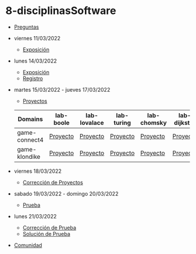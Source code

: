 # 8-disciplinasSoftware

- [Preguntas](https://escuela.it/masters/master-programacion-diseno-software/estudiantes/disciplinas-software)
- viernes 11/03/2022
  - [Exposición](https://escuela.it/masters/master-programacion-diseno-software/estudiantes/disciplinas-software)
- lunes 14/03/2022
  - [Exposición](https://escuela.it/masters/master-programacion-diseno-software/estudiantes/disciplinas-software)
  - [Registro](https://forms.gle/zBx6adbWLBNm4FjU9)
- martes 15/03/2022 - jueves 17/03/2022
  - [Proyectos](https://docs.google.com/spreadsheets/d/1lMrh_jmefcvytjRLwAAqTL9_uPSC5qxz3OUbv2SlmwA/edit?usp=sharing)
  
  |Domains|lab-boole|lab-lovalace|lab-turing|lab-chomsky|lab-dijkstra  | cafeteria  |
  |-------|---------|------------|----------|-----------|--------------|--------------|
  |game-connect4|[Proyecto](https://github.com/USantaTecla-ed-mpds/lab-boole/tree/master/disciplinasSoftware/game-connect4) |[Proyecto](https://github.com/USantaTecla-ed-mpds/lab-lovalace/tree/master/disciplinasSoftware/game-connect4) |[Proyecto](https://github.com/USantaTecla-ed-mpds/lab-turing/tree/master/disciplinasSoftware/game-connect4 )|[Proyecto](https://github.com/USantaTecla-ed-mpds/lab-chomsky/tree/master/disciplinasSoftware/game-connect4 ) |[Proyecto](https://github.com/USantaTecla-ed-mpds/lab-dijkstra/tree/master/disciplinasSoftware/game-connect4 ) | |
  |game-klondike |[Proyecto](https://github.com/USantaTecla-ed-mpds/lab-boole/tree/master/disciplinasSoftware/game-klondike) |[Proyecto](https://github.com/USantaTecla-ed-mpds/lab-lovalace/tree/master/disciplinasSoftware/game-klondike) |[Proyecto](https://github.com/USantaTecla-ed-mpds/lab-turing/tree/master/disciplinasSoftware/game-klondike ) |[Proyecto](https://github.com/USantaTecla-ed-mpds/lab-chomsky/tree/master/disciplinasSoftware/game-klondike ) |[Proyecto](https://github.com/USantaTecla-ed-mpds/lab-dijkstra/tree/master/disciplinasSoftware/game-klondike ) | |
- viernes 18/03/2022
  - [Corrección de Proyectos](https://escuela.it/masters/master-programacion-diseno-software/estudiantes/disciplinas-software)
- sabado 19/03/2022 - domingo 20/03/2022
  - [Prueba](https://forms.gle/AKVpzvcdJzXMYRSm8)
- lunes 21/03/2022
  - [Corrección de Prueba](https://escuela.it/master-programacion-diseno-software)
  - [Solución de Prueba](https://docs.google.com/spreadsheets/d/1Uwtqa5VdD5wK2X7eLgkS6_th16aPnsW8pa5Ft2TyLPo/edit#gid=0)
- [Comunidad](https://app.slack.com/client/T02S3KYD464/C02T63QV5ML)


